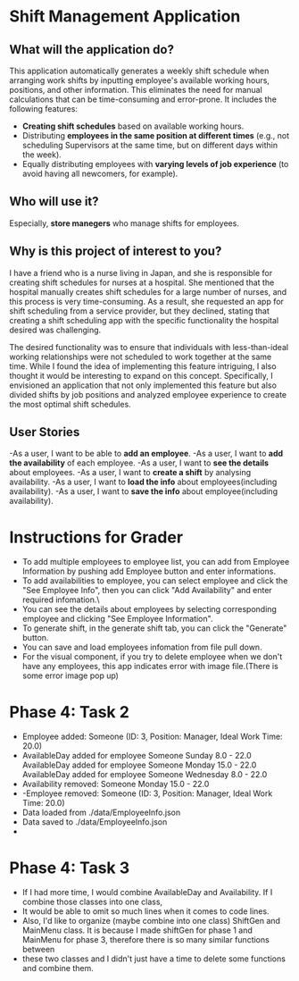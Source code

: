 # Shift Management Application

## What will the application do?

This application automatically generates a weekly shift schedule when arranging work shifts by inputting employee's available working hours, positions, and other information. This eliminates the need for manual calculations that can be time-consuming and error-prone. It includes the following features:

- **Creating shift schedules** based on available working hours.
- Distributing **employees in the same position at different times** (e.g., not scheduling Supervisors at the same time, but on different days within the week).
- Equally distributing employees with **varying levels of job experience** (to avoid having all newcomers, for example).
## Who will use it?
Especially, **store manegers** who manage shifts for employees.

## Why is this project of interest to you?

I have a friend who is a nurse living in Japan, and she is responsible for creating shift schedules for nurses at a hospital. She mentioned that the hospital manually creates shift schedules for a large number of nurses, and this process is very time-consuming. As a result, she requested an app for shift scheduling from a service provider, but they declined, stating that creating a shift scheduling app with the specific functionality the hospital desired was challenging.

The desired functionality was to ensure that individuals with less-than-ideal working relationships were not scheduled to work together at the same time. While I found the idea of implementing this feature intriguing, I also thought it would be interesting to expand on this concept. Specifically, I envisioned an application that not only implemented this feature but also divided shifts by job positions and analyzed employee experience to create the most optimal shift schedules.
 
## User Stories
-As a user, I want to be able to **add an employee**.
-As a user, I want to **add the availability** of each employee.
-As a user, I want to **see the details** about employees.
-As a user, I want to **create a shift** by analysing availability.
-As a user, I want to **load the info** about employees(including availability).
-As a user, I want to **save the info** about employee(including availability).

# Instructions for Grader
- To add multiple employees to employee list, you can add from Employee Information by pushing add 
  Employee button and enter informations.
- To add availabilities to employee, you can select employee and click the "See Employee Info", then
  you can click "Add Availability" and enter required infomation.\\
- You can see the details about employees by selecting corresponding employee and clicking "See Employee Information".
- To generate shift, in the generate shift tab, you can click the "Generate" button.
- You can save and load employees infomation from file pull down.
- For the visual component, if you try to delete employee when we don't have any employees,
  this app indicates error with image file.(There is some error image pop up)
  
# Phase 4: Task 2
- Employee added: Someone (ID: 3, Position: Manager, Ideal Work Time: 20.0)
- AvailableDay added for employee Someone Sunday 8.0 - 22.0
  AvailableDay added for employee Someone Monday 15.0 - 22.0
  AvailableDay added for employee Someone Wednesday 8.0 - 22.0
- Availability removed: Someone Monday 15.0 - 22.0
- -Employee removed: Someone (ID: 3, Position: Manager, Ideal Work Time: 20.0)
- Data loaded from ./data/EmployeeInfo.json
- Data saved to ./data/EmployeeInfo.json
- 
# Phase 4: Task 3
- If I had more time, I would combine AvailableDay and Availability. If I combine those classes into one class,
- It would be able to omit so much lines when it comes to code lines. 
- Also, I'd like to organize (maybe combine into one class) ShiftGen and MainMenu class. It is because
  I made shiftGen for phase 1 and MainMenu for phase 3, therefore there is so many similar functions between
- these two classes and I didn't just have a time to delete some functions and combine them.
